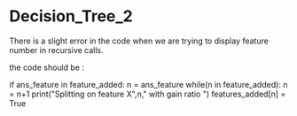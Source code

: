 # Decision_Tree_2

There is a slight error in the code when we are trying to display feature number in recursive calls.

the code should be :

if ans_feature in feature_added:
  n = ans_feature
  while(n in feature_added):
    n = n+1
  print("Splitting on feature X",n," with gain ratio ")
                features_added[n] = True
